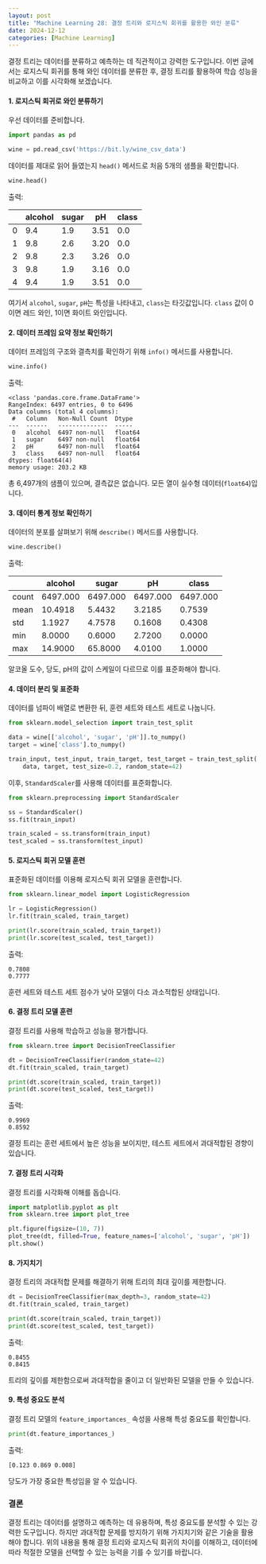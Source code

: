 ```yaml
---
layout: post
title: "Machine Learning 28: 결정 트리와 로지스틱 회귀를 활용한 와인 분류"
date: 2024-12-12
categories: [Machine Learning]
---
```



결정 트리는 데이터를 분류하고 예측하는 데 직관적이고 강력한 도구입니다. 이번 글에서는 로지스틱 회귀를 통해 와인 데이터를 분류한 후, 결정 트리를 활용하여 학습 성능을 비교하고 이를 시각화해 보겠습니다.

#### 1. 로지스틱 회귀로 와인 분류하기

우선 데이터를 준비합니다.
```python
import pandas as pd

wine = pd.read_csv('https://bit.ly/wine_csv_data')
```

데이터를 제대로 읽어 들였는지 `head()` 메서드로 처음 5개의 샘플을 확인합니다.
```python
wine.head()
```
출력:

|  | alcohol | sugar | pH   | class |
|---|---------|-------|------|-------|
| 0 | 9.4     | 1.9   | 3.51 | 0.0   |
| 1 | 9.8     | 2.6   | 3.20 | 0.0   |
| 2 | 9.8     | 2.3   | 3.26 | 0.0   |
| 3 | 9.8     | 1.9   | 3.16 | 0.0   |
| 4 | 9.4     | 1.9   | 3.51 | 0.0   |

여기서 `alcohol`, `sugar`, `pH`는 특성을 나타내고, `class`는 타깃값입니다. `class` 값이 0이면 레드 와인, 1이면 화이트 와인입니다.

#### 2. 데이터 프레임 요약 정보 확인하기
데이터 프레임의 구조와 결측치를 확인하기 위해 `info()` 메서드를 사용합니다.
```python
wine.info()
```
출력:
```plaintext
<class 'pandas.core.frame.DataFrame'>
RangeIndex: 6497 entries, 0 to 6496
Data columns (total 4 columns):
 #   Column   Non-Null Count  Dtype  
---  ------   --------------  -----  
 0   alcohol  6497 non-null   float64
 1   sugar    6497 non-null   float64
 2   pH       6497 non-null   float64
 3   class    6497 non-null   float64
dtypes: float64(4)
memory usage: 203.2 KB
```
총 6,497개의 샘플이 있으며, 결측값은 없습니다. 모든 열이 실수형 데이터(`float64`)입니다.

#### 3. 데이터 통계 정보 확인하기
데이터의 분포를 살펴보기 위해 `describe()` 메서드를 사용합니다.
```python
wine.describe()
```
출력:

|        | alcohol  | sugar    | pH     | class  |
|--------|----------|----------|--------|--------|
| count  | 6497.000 | 6497.000 | 6497.000 | 6497.000 |
| mean   | 10.4918  | 5.4432   | 3.2185 | 0.7539 |
| std    | 1.1927   | 4.7578   | 0.1608 | 0.4308 |
| min    | 8.0000   | 0.6000   | 2.7200 | 0.0000 |
| max    | 14.9000  | 65.8000  | 4.0100 | 1.0000 |

알코올 도수, 당도, pH의 값이 스케일이 다르므로 이를 표준화해야 합니다.

#### 4. 데이터 분리 및 표준화
데이터를 넘파이 배열로 변환한 뒤, 훈련 세트와 테스트 세트로 나눕니다.
```python
from sklearn.model_selection import train_test_split

data = wine[['alcohol', 'sugar', 'pH']].to_numpy()
target = wine['class'].to_numpy()

train_input, test_input, train_target, test_target = train_test_split(
    data, target, test_size=0.2, random_state=42)
```
이후, `StandardScaler`를 사용해 데이터를 표준화합니다.
```python
from sklearn.preprocessing import StandardScaler

ss = StandardScaler()
ss.fit(train_input)

train_scaled = ss.transform(train_input)
test_scaled = ss.transform(test_input)
```

#### 5. 로지스틱 회귀 모델 훈련
표준화된 데이터를 이용해 로지스틱 회귀 모델을 훈련합니다.
```python
from sklearn.linear_model import LogisticRegression

lr = LogisticRegression()
lr.fit(train_scaled, train_target)

print(lr.score(train_scaled, train_target))
print(lr.score(test_scaled, test_target))
```
출력:
```plaintext
0.7808
0.7777
```
훈련 세트와 테스트 세트 점수가 낮아 모델이 다소 과소적합된 상태입니다.

#### 6. 결정 트리 모델 훈련
결정 트리를 사용해 학습하고 성능을 평가합니다.
```python
from sklearn.tree import DecisionTreeClassifier

dt = DecisionTreeClassifier(random_state=42)
dt.fit(train_scaled, train_target)

print(dt.score(train_scaled, train_target))
print(dt.score(test_scaled, test_target))
```
출력:
```plaintext
0.9969
0.8592
```
결정 트리는 훈련 세트에서 높은 성능을 보이지만, 테스트 세트에서 과대적합된 경향이 있습니다.

#### 7. 결정 트리 시각화
결정 트리를 시각화해 이해를 돕습니다.
```python
import matplotlib.pyplot as plt
from sklearn.tree import plot_tree

plt.figure(figsize=(10, 7))
plot_tree(dt, filled=True, feature_names=['alcohol', 'sugar', 'pH'])
plt.show()
```

#### 8. 가지치기
결정 트리의 과대적합 문제를 해결하기 위해 트리의 최대 깊이를 제한합니다.
```python
dt = DecisionTreeClassifier(max_depth=3, random_state=42)
dt.fit(train_scaled, train_target)

print(dt.score(train_scaled, train_target))
print(dt.score(test_scaled, test_target))
```
출력:
```plaintext
0.8455
0.8415
```
트리의 깊이를 제한함으로써 과대적합을 줄이고 더 일반화된 모델을 만들 수 있습니다.

#### 9. 특성 중요도 분석
결정 트리 모델의 `feature_importances_` 속성을 사용해 특성 중요도를 확인합니다.
```python
print(dt.feature_importances_)
```
출력:
```plaintext
[0.123 0.869 0.008]
```
당도가 가장 중요한 특성임을 알 수 있습니다.

### 결론
결정 트리는 데이터를 설명하고 예측하는 데 유용하며, 특성 중요도를 분석할 수 있는 강력한 도구입니다. 하지만 과대적합 문제를 방지하기 위해 가지치기와 같은 기술을 활용해야 합니다. 위의 내용을 통해 결정 트리와 로지스틱 회귀의 차이를 이해하고, 데이터에 따라 적절한 모델을 선택할 수 있는 능력을 기를 수 있기를 바랍니다.


